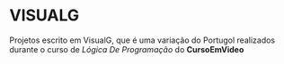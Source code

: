 # VISUALG
 Projetos escrito em VisualG, que é uma variação do Portugol realizados durante o curso de *Lógica De Programação* do **CursoEmVideo**
